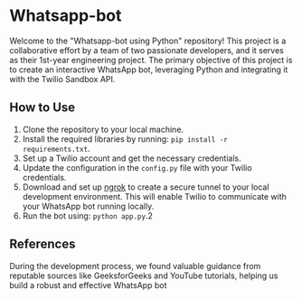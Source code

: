 # Whatsapp-bot
Welcome to the "Whatsapp-bot using Python" repository! 
This project is a collaborative effort by a team of two passionate developers, and it serves as their 1st-year engineering project.
The primary objective of this project is to create an interactive WhatsApp bot, leveraging Python and integrating it with the Twilio Sandbox API.


## How to Use

1. Clone the repository to your local machine.
2. Install the required libraries by running: `pip install -r requirements.txt`.
3. Set up a Twilio account and get the necessary credentials.
4. Update the configuration in the `config.py` file with your Twilio credentials.
5. Download and set up [ngrok](https://ngrok.com/) to create a secure tunnel to your local development environment. This will enable Twilio to communicate with your WhatsApp bot running locally.
6. Run the bot using: `python app.py`.2

## References

During the development process, we found valuable guidance from reputable sources like GeeksforGeeks and YouTube tutorials,
helping us build a robust and effective WhatsApp bot
